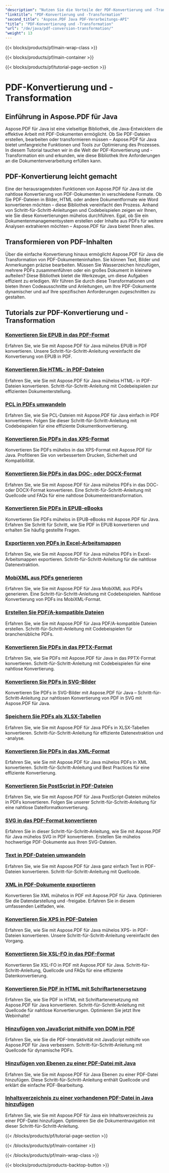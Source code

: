 ```yaml
---
"description": "Nutzen Sie die Vorteile der PDF-Konvertierung und -Transformation mit Aspose.PDF für Java – umfassende Tutorials für Entwickler. Verbessern Sie noch heute Ihre PDF-Verarbeitungsfähigkeiten!"
"linktitle": "PDF-Konvertierung und -Transformation"
"second_title": "Aspose.PDF Java PDF-Verarbeitungs-API"
"title": "PDF-Konvertierung und -Transformation"
"url": "/de/java/pdf-conversion-transformation/"
"weight": 13
---
```


{{< blocks/products/pf/main-wrap-class >}}

{{< blocks/products/pf/main-container >}}

{{< blocks/products/pf/tutorial-page-section >}}

# PDF-Konvertierung und -Transformation


## Einführung in Aspose.PDF für Java

Aspose.PDF für Java ist eine vielseitige Bibliothek, die Java-Entwicklern die effektive Arbeit mit PDF-Dokumenten ermöglicht. Ob Sie PDF-Dateien erstellen, bearbeiten oder transformieren müssen – Aspose.PDF für Java bietet umfangreiche Funktionen und Tools zur Optimierung des Prozesses. In diesem Tutorial tauchen wir in die Welt der PDF-Konvertierung und -Transformation ein und erkunden, wie diese Bibliothek Ihre Anforderungen an die Dokumentenverarbeitung erfüllen kann.

## PDF-Konvertierung leicht gemacht

Eine der herausragendsten Funktionen von Aspose.PDF für Java ist die nahtlose Konvertierung von PDF-Dokumenten in verschiedene Formate. Ob Sie PDF-Dateien in Bilder, HTML oder andere Dokumentformate wie Word konvertieren möchten – diese Bibliothek vereinfacht den Prozess. Anhand von Schritt-für-Schritt-Anleitungen und Codebeispielen zeigen wir Ihnen, wie Sie diese Konvertierungen mühelos durchführen. Egal, ob Sie ein Dokumentenmanagementsystem erstellen oder Inhalte aus PDFs für weitere Analysen extrahieren möchten – Aspose.PDF für Java bietet Ihnen alles.

## Transformieren von PDF-Inhalten

Über die einfache Konvertierung hinaus ermöglicht Aspose.PDF für Java die Transformation von PDF-Dokumenteninhalten. Sie können Text, Bilder und Anmerkungen präzise bearbeiten. Müssen Sie Wasserzeichen hinzufügen, mehrere PDFs zusammenführen oder ein großes Dokument in kleinere aufteilen? Diese Bibliothek bietet die Werkzeuge, um diese Aufgaben effizient zu erledigen. Wir führen Sie durch diese Transformationen und bieten Ihnen Codeausschnitte und Anleitungen, um Ihre PDF-Dokumente dynamischer und auf Ihre spezifischen Anforderungen zugeschnitten zu gestalten.

## Tutorials zur PDF-Konvertierung und -Transformation
### [Konvertieren Sie EPUB in das PDF-Format](./convert-epub-to-pdf-format/)
Erfahren Sie, wie Sie mit Aspose.PDF für Java mühelos EPUB in PDF konvertieren. Unsere Schritt-für-Schritt-Anleitung vereinfacht die Konvertierung von EPUB in PDF.
### [Konvertieren Sie HTML- in PDF-Dateien](./convert-html-to-pdf-files/)
Erfahren Sie, wie Sie mit Aspose.PDF für Java mühelos HTML- in PDF-Dateien konvertieren. Schritt-für-Schritt-Anleitung mit Codebeispielen zur effizienten Dokumenterstellung.
### [PCL in PDFs umwandeln](./transform-pcl-to-pdfs/)
Erfahren Sie, wie Sie PCL-Dateien mit Aspose.PDF für Java einfach in PDF konvertieren. Folgen Sie dieser Schritt-für-Schritt-Anleitung mit Codebeispielen für eine effiziente Dokumentkonvertierung.
### [Konvertieren Sie PDFs in das XPS-Format](./convert-pdfs-to-xps-format/)
Konvertieren Sie PDFs mühelos in das XPS-Format mit Aspose.PDF für Java. Profitieren Sie von verbessertem Drucken, Sicherheit und Kompatibilität.
### [Konvertieren Sie PDFs in das DOC- oder DOCX-Format](./change-pdfs-to-doc-or-docx-format/)
Erfahren Sie, wie Sie mit Aspose.PDF für Java mühelos PDFs in das DOC- oder DOCX-Format konvertieren. Eine Schritt-für-Schritt-Anleitung mit Quellcode und FAQs für eine nahtlose Dokumententransformation.
### [Konvertieren Sie PDFs in EPUB-eBooks](./convert-pdfs-to-epub-ebooks/)
Konvertieren Sie PDFs mühelos in EPUB-eBooks mit Aspose.PDF für Java. Erfahren Sie Schritt für Schritt, wie Sie PDF in EPUB konvertieren und erhalten Sie häufig gestellte Fragen.
### [Exportieren von PDFs in Excel-Arbeitsmappen](./export-pdfs-to-excel-workbooks/)
Erfahren Sie, wie Sie mit Aspose.PDF für Java mühelos PDFs in Excel-Arbeitsmappen exportieren. Schritt-für-Schritt-Anleitung für die nahtlose Datenextraktion.
### [MobiXML aus PDFs generieren](./generate-mobixml-from-pdfs/)
Erfahren Sie, wie Sie mit Aspose.PDF für Java MobiXML aus PDFs generieren. Eine Schritt-für-Schritt-Anleitung mit Codebeispielen. Nahtlose Konvertierung von PDFs ins MobiXML-Format.
### [Erstellen Sie PDF/A-kompatible Dateien](./create-pdfa-compliant-files/)
Erfahren Sie, wie Sie mit Aspose.PDF für Java PDF/A-kompatible Dateien erstellen. Schritt-für-Schritt-Anleitung mit Codebeispielen für branchenübliche PDFs.
### [Konvertieren Sie PDFs in das PPTX-Format](./convert-pdfs-to-pptx-format/)
Erfahren Sie, wie Sie PDFs mit Aspose.PDF für Java in das PPTX-Format konvertieren. Schritt-für-Schritt-Anleitung mit Codebeispielen für eine nahtlose Konvertierung.
### [Konvertieren Sie PDFs in SVG-Bilder](./convert-pdfs-to-svg-images/)
Konvertieren Sie PDFs in SVG-Bilder mit Aspose.PDF für Java – Schritt-für-Schritt-Anleitung zur nahtlosen Konvertierung von PDF in SVG mit Aspose.PDF für Java.
### [Speichern Sie PDFs als XLSX-Tabellen](./save-pdfs-as-xlsx-spreadsheets/)
Erfahren Sie, wie Sie mit Aspose.PDF für Java PDFs in XLSX-Tabellen konvertieren. Schritt-für-Schritt-Anleitung für effiziente Datenextraktion und -analyse.
### [Konvertieren Sie PDFs in das XML-Format](./convert-pdfs-to-xml-format/)
Erfahren Sie, wie Sie mit Aspose.PDF für Java mühelos PDFs in XML konvertieren. Schritt-für-Schritt-Anleitung und Best Practices für eine effiziente Konvertierung.
### [Konvertieren Sie PostScript in PDF-Dateien](./turn-postscript-into-pdf-files/)
Erfahren Sie, wie Sie mit Aspose.PDF für Java PostScript-Dateien mühelos in PDFs konvertieren. Folgen Sie unserer Schritt-für-Schritt-Anleitung für eine nahtlose Dateiformatkonvertierung.
### [SVG in das PDF-Format konvertieren](./convert-svg-to-pdf-format/)
Erfahren Sie in dieser Schritt-für-Schritt-Anleitung, wie Sie mit Aspose.PDF für Java mühelos SVG in PDF konvertieren. Erstellen Sie mühelos hochwertige PDF-Dokumente aus Ihren SVG-Dateien.
### [Text in PDF-Dateien umwandeln](./change-text-to-pdf-files/)
Erfahren Sie, wie Sie mit Aspose.PDF für Java ganz einfach Text in PDF-Dateien konvertieren. Schritt-für-Schritt-Anleitung mit Quellcode.
### [XML in PDF-Dokumente exportieren](./export-xml-to-pdf-documents/)
Konvertieren Sie XML mühelos in PDF mit Aspose.PDF für Java. Optimieren Sie die Datendarstellung und -freigabe. Erfahren Sie in diesem umfassenden Leitfaden, wie.
### [Konvertieren Sie XPS in PDF-Dateien](./convert-xps-to-pdf-files/)
Erfahren Sie, wie Sie mit Aspose.PDF für Java mühelos XPS- in PDF-Dateien konvertieren. Unsere Schritt-für-Schritt-Anleitung vereinfacht den Vorgang.
### [Konvertieren Sie XSL-FO in das PDF-Format](./transform-xsl-fo-to-pdf-format/)
Konvertieren Sie XSL-FO in PDF mit Aspose.PDF für Java. Schritt-für-Schritt-Anleitung, Quellcode und FAQs für eine effiziente Datenkonvertierung.
### [Konvertieren Sie PDF in HTML mit Schriftartenersetzung](./convert-pdf-to-html-with-font-substitution/)
Erfahren Sie, wie Sie PDF in HTML mit Schriftartenersetzung mit Aspose.PDF für Java konvertieren. Schritt-für-Schritt-Anleitung mit Quellcode für nahtlose Konvertierungen. Optimieren Sie jetzt Ihre Webinhalte!
### [Hinzufügen von JavaScript mithilfe von DOM in PDF](./adding-javascript-using-dom-in-pdf/)
Erfahren Sie, wie Sie die PDF-Interaktivität mit JavaScript mithilfe von Aspose.PDF für Java verbessern. Schritt-für-Schritt-Anleitung mit Quellcode für dynamische PDFs.
### [Hinzufügen von Ebenen zu einer PDF-Datei mit Java](./add-layers-to-pdf-file-using-java/)
Erfahren Sie, wie Sie mit Aspose.PDF für Java Ebenen zu einer PDF-Datei hinzufügen. Diese Schritt-für-Schritt-Anleitung enthält Quellcode und erklärt die einfache PDF-Bearbeitung.
### [Inhaltsverzeichnis zu einer vorhandenen PDF-Datei in Java hinzufügen](./add-table-of-contents-to-existing-pdf-in-java/)
Erfahren Sie, wie Sie mit Aspose.PDF für Java ein Inhaltsverzeichnis zu einer PDF-Datei hinzufügen. Optimieren Sie die Dokumentnavigation mit dieser Schritt-für-Schritt-Anleitung.

{{< /blocks/products/pf/tutorial-page-section >}}

{{< /blocks/products/pf/main-container >}}

{{< /blocks/products/pf/main-wrap-class >}}

{{< blocks/products/products-backtop-button >}}